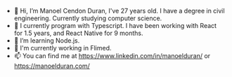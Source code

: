 - 👋 Hi, I’m Manoel Cendon Duran, I've 27 years old. I have a degree in civil engineering. Currently studying computer science.
- 👋 I currently program with Typescript. I have been working with React for 1.5 years, and React Native for 9 months.
- 👀 I’m learning Node.js.
- 💞️ I'm currently working in Flimed.
- 📫 You can find me at https://www.linkedin.com/in/manoelduran/ or https://manoelduran.com/

<!---
manoelduran/manoelduran is a ✨ special ✨ repository because its `README.md` (this file) appears on your GitHub profile.
You can click the Preview link to take a look at your changes.
--->

